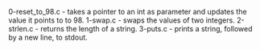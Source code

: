 0-reset_to_98.c - takes a pointer to an int as parameter and updates the value it points to to 98.
1-swap.c - swaps the values of two integers.
2-strlen.c - returns the length of a string.
3-puts.c - prints a string, followed by a new line, to stdout.

